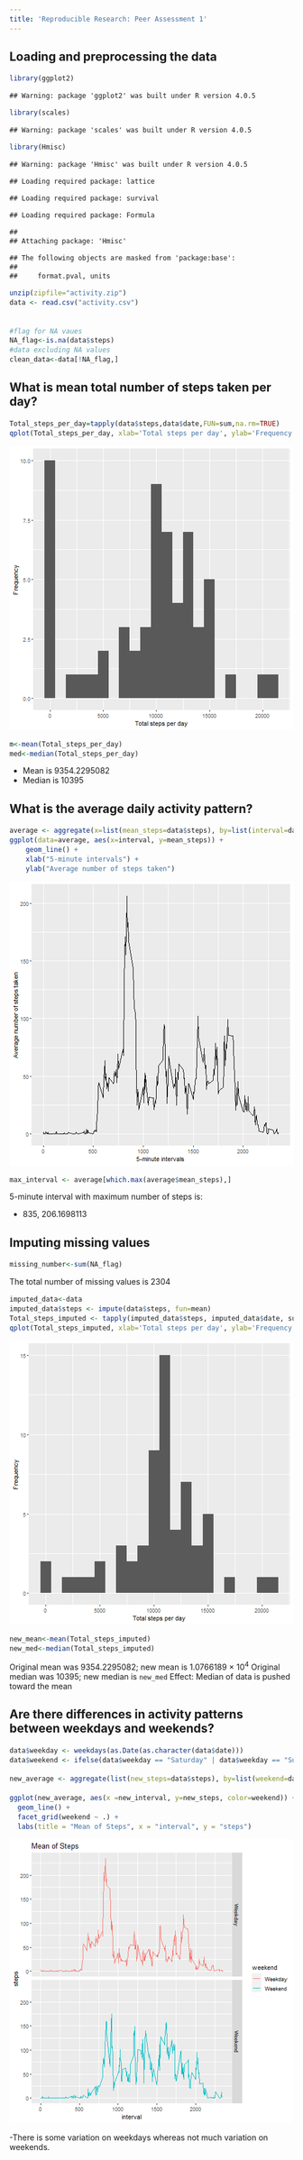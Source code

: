 ```yaml
---
title: 'Reproducible Research: Peer Assessment 1'
---
```



## Loading and preprocessing the data


```r
library(ggplot2)
```

```
## Warning: package 'ggplot2' was built under R version 4.0.5
```

```r
library(scales)
```

```
## Warning: package 'scales' was built under R version 4.0.5
```

```r
library(Hmisc)
```

```
## Warning: package 'Hmisc' was built under R version 4.0.5
```

```
## Loading required package: lattice
```

```
## Loading required package: survival
```

```
## Loading required package: Formula
```

```
## 
## Attaching package: 'Hmisc'
```

```
## The following objects are masked from 'package:base':
## 
##     format.pval, units
```

```r
unzip(zipfile="activity.zip")
data <- read.csv("activity.csv")


#flag for NA vaues
NA_flag<-is.na(data$steps)
#data excluding NA values
clean_data<-data[!NA_flag,]
```


## What is mean total number of steps taken per day?

```r
Total_steps_per_day=tapply(data$steps,data$date,FUN=sum,na.rm=TRUE)
qplot(Total_steps_per_day, xlab='Total steps per day', ylab='Frequency', binwidth=1000)
```

![plot of chunk unnamed-chunk-2](figure/unnamed-chunk-2-1.png)

```r
m<-mean(Total_steps_per_day)
med<-median(Total_steps_per_day)
```
- Mean is 9354.2295082
- Median is 10395

## What is the average daily activity pattern?

```r
average <- aggregate(x=list(mean_steps=data$steps), by=list(interval=data$interval), FUN=mean, na.rm=TRUE)
ggplot(data=average, aes(x=interval, y=mean_steps)) +
    geom_line() +
    xlab("5-minute intervals") +
    ylab("Average number of steps taken")
```

![plot of chunk unnamed-chunk-3](figure/unnamed-chunk-3-1.png)

```r
max_interval <- average[which.max(average$mean_steps),]
```
5-minute interval with maximum number of steps is:
- 835, 206.1698113

## Imputing missing values

```r
missing_number<-sum(NA_flag)
```
The total number of missing values is 2304


```r
imputed_data<-data
imputed_data$steps <- impute(data$steps, fun=mean)
Total_steps_imputed <- tapply(imputed_data$steps, imputed_data$date, sum)
qplot(Total_steps_imputed, xlab='Total steps per day', ylab='Frequency', binwidth=1000)
```

![plot of chunk unnamed-chunk-5](figure/unnamed-chunk-5-1.png)

```r
new_mean<-mean(Total_steps_imputed)
new_med<-median(Total_steps_imputed)
```
Original mean was 9354.2295082; new mean is 1.0766189 &times; 10<sup>4</sup>
Original median was 10395; new median is `new_med`
Effect: Median of data is pushed toward the mean

## Are there differences in activity patterns between weekdays and weekends?


```r
data$weekday <- weekdays(as.Date(as.character(data$date)))
data$weekend <- ifelse(data$weekday == "Saturday" | data$weekday == "Sunday", "Weekend", "Weekday")

new_average <- aggregate(list(new_steps=data$steps), by=list(weekend=data$weekend, new_interval=data$interval), mean,na.rm=TRUE)

ggplot(new_average, aes(x =new_interval, y=new_steps, color=weekend)) +
  geom_line() +
  facet_grid(weekend ~ .) +
  labs(title = "Mean of Steps", x = "interval", y = "steps")
```

![plot of chunk unnamed-chunk-6](figure/unnamed-chunk-6-1.png)


-There is some variation on weekdays whereas not much variation on weekends.


